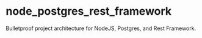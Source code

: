 # node_postgres_rest_framework

Bulletproof project architecture for NodeJS, Postgres, and Rest Framework.
